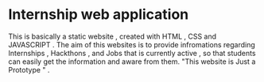 # Internship web application
This is basically a static website , created with HTML , CSS and JAVASCRIPT . The aim of this websites is to provide infromations regarding Internships , Hackthons , and Jobs  that is currently active , so that students can easily get the information and aware from them. "This website is Just a Prototype " .
